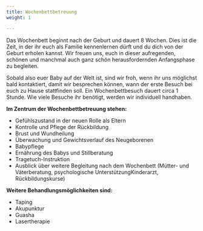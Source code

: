 ```yaml
---
title: Wochenbettbetreuung
weight: 1

---
```


Das Wochenbett beginnt nach der Geburt und dauert 8 Wochen. Dies ist die Zeit, in der ihr euch als Familie kennenlernen dürft und du dich von der Geburt erholen kannst. Wir freuen uns, euch in dieser aufregenden, schönen und manchmal auch ganz schön herausfordernden Anfangsphase zu begleiten. 

Sobald also euer Baby auf der Welt ist, sind wir froh, wenn ihr uns möglichst bald kontaktiert, damit wir besprechen können, wann der erste Besuch bei euch zu Hause stattfinden soll. Ein Wochenbettbesuch dauert circa 1 Stunde. Wie viele Besuche ihr benötigt, werden wir individuell handhaben.

**Im Zentrum der Wochenbettbetreuung stehen:**
- Gefühlszustand in der neuen Rolle als Eltern
- Kontrolle und Pflege der Rückbildung
- Brust und Wundheilung
- Überwachung und Gewichtsverlauf des Neugeborenen
- Babypflege
- Ernährung des Babys und Stillberatung
- Tragetuch-Instruktion
- Ausblick über weitere Begleitung nach dem Wochenbett (Mütter- und Väterberatung, psychologische UnterstützungKinderarzt, Rückbildungskurse)

**Weitere Behandlungsmöglichkeiten sind:**
- Taping
- Akupunktur
- Guasha
- Lasertherapie